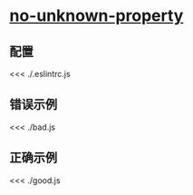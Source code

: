# [no-unknown-property](https://github.com/jsx-eslint/eslint-plugin-react/blob/master/docs/rules/no-unknown-property.md)

## 配置

<<< ./.eslintrc.js

## 错误示例

<<< ./bad.js

## 正确示例

<<< ./good.js
